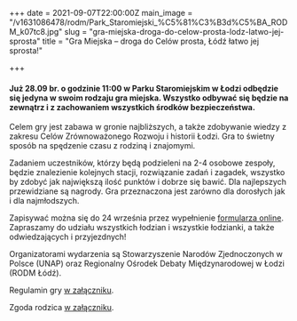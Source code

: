 +++
date = 2021-09-07T22:00:00Z
main_image = "/v1631086478/rodm/Park_Staromiejski_%C5%81%C3%B3d%C5%BA_RODM_k07tc8.jpg"
slug = "gra-miejska-droga-do-celow-prosta-lodz-latwo-jej-sprosta"
title = "Gra Miejska – droga do Celów prosta, Łódź łatwo jej sprosta!"

+++
#### **Już 28.09 br. o godzinie 11:00 w Parku Staromiejskim w Łodzi odbędzie się jedyna w swoim rodzaju gra miejska. Wszystko odbywać się będzie na zewnątrz i z zachowaniem wszystkich środków bezpieczeństwa.**

Celem gry jest zabawa w gronie najbliższych, a także zdobywanie wiedzy z zakresu Celów Zrównoważonego Rozwoju i historii Łodzi. Gra to świetny sposób na spędzenie czasu z rodziną i znajomymi.

Zadaniem uczestników, którzy będą podzieleni na 2-4 osobowe zespoły, będzie znalezienie kolejnych stacji, rozwiązanie zadań i zagadek, wszystko by zdobyć jak największą ilość punktów i dobrze się bawić. Dla najlepszych przewidziane są nagrody. Gra przeznaczona jest zarówno dla dorosłych jak i dla najmłodszych.

Zapisywać można się do 24 września przez wypełnienie [formularza online](https://docs.google.com/forms/d/e/1FAIpQLScV8hH61Vb6OFhbHrDfZ6efbjJhgDC4MASeyZeumIg_oSwjVw/viewform "https://docs.google.com/forms/d/e/1FAIpQLScV8hH61Vb6OFhbHrDfZ6efbjJhgDC4MASeyZeumIg_oSwjVw/viewform"). Zapraszamy do udziału wszystkich łodzian i wszystkie łodzianki, a także odwiedzających i przyjezdnych!

Organizatorami wydarzenia są Stowarzyszenie Narodów Zjednoczonych w Polsce (UNAP) oraz Regionalny Ośrodek Debaty Międzynarodowej w Łodzi (RODM Łódź).

Regulamin gry [w załączniku](https://b87d0f7d-5927-4af6-a982-e682d6b9c374.filesusr.com/ugd/35b206_7ff209d7428b4514911907d09d78ba45.pdf "https://b87d0f7d-5927-4af6-a982-e682d6b9c374.filesusr.com/ugd/35b206_7ff209d7428b4514911907d09d78ba45.pdf").

Zgoda rodzica [w załączniku](https://b87d0f7d-5927-4af6-a982-e682d6b9c374.filesusr.com/ugd/35b206_f48e2a3f07f041ffa2c4b33f5bcd75c7.pdf "https://b87d0f7d-5927-4af6-a982-e682d6b9c374.filesusr.com/ugd/35b206_f48e2a3f07f041ffa2c4b33f5bcd75c7.pdf").